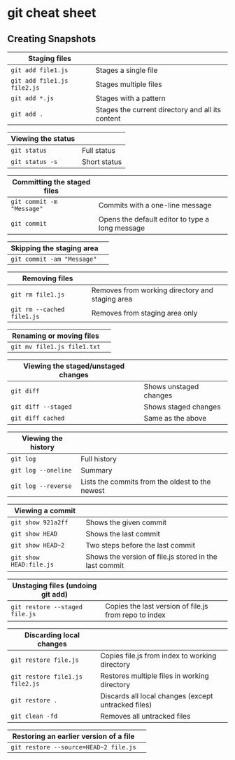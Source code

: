 # git cheat sheet

## Creating Snapshots

| Staging files               |                                                  |
| --------------------------- | ------------------------------------------------ |
| `git add file1.js`          | Stages a single file                             |
| `git add file1.js file2.js` | Stages multiple files                            |
| `git add *.js`              | Stages with a pattern                            |
| `git add .`                 | Stages the current directory and all its content |

| Viewing the status |              |
| ------------------ | ------------ |
| `git status`       | Full status  |
| `git status -s`    | Short status |

| Committing the staged files |                                                 |
| --------------------------- | ----------------------------------------------- |
| `git commit -m "Message"`   | Commits with a one-line message                 |
| `git commit`                | Opens the default editor to type a long message |

| Skipping the staging area  |     |
| -------------------------- | --- |
| `git commit -am "Message"` |     |

| Removing files             |                                                 |
| -------------------------- | ----------------------------------------------- |
| `git rm file1.js`          | Removes from working directory and staging area |
| `git rm --cached file1.js` | Removes from staging area only                  |

| Renaming or moving files    |     |
| --------------------------- | --- |
| `git mv file1.js file1.txt` |     |

| Viewing the staged/unstaged changes |                        |
| ----------------------------------- | ---------------------- |
| `git diff`                          | Shows unstaged changes |
| `git diff --staged`                 | Shows staged changes   |
| `git diff cached`                   | Same as the above      |

| Viewing the history |                                                 |
| ------------------- | ----------------------------------------------- |
| `git log`           | Full history                                    |
| `git log --oneline` | Summary                                         |
| `git log --reverse` | Lists the commits from the oldest to the newest |

| Viewing a commit        |                                                        |
| ----------------------- | ------------------------------------------------------ |
| `git show 921a2ff`      | Shows the given commit                                 |
| `git show HEAD`         | Shows the last commit                                  |
| `git show HEAD~2`       | Two steps before the last commit                       |
| `git show HEAD:file.js` | Shows the version of file.js stored in the last commit |

| Unstaging files (undoing git add) |                                                       |
| --------------------------------- | ----------------------------------------------------- |
| `git restore --staged file.js`    | Copies the last version of file.js from repo to index |

| Discarding local changes        |                                                     |
| ------------------------------- | --------------------------------------------------- |
| `git restore file.js`           | Copies file.js from index to working directory      |
| `git restore file1.js file2.js` | Restores multiple files in working directory        |
| `git restore .`                 | Discards all local changes (except untracked files) |
| `git clean -fd`                 | Removes all untracked files                         |

| Restoring an earlier version of a file |     |
| -------------------------------------- | --- |
| `git restore --source=HEAD~2 file.js`  |     |